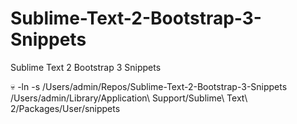 Sublime-Text-2-Bootstrap-3-Snippets
===================================

Sublime Text 2 Bootstrap 3 Snippets


💀 -ln -s /Users/admin/Repos/Sublime-Text-2-Bootstrap-3-Snippets  /Users/admin/Library/Application\ Support/Sublime\ Text\ 2/Packages/User/snippets